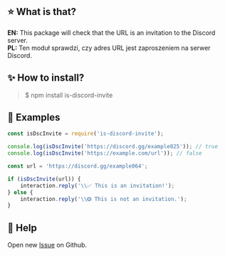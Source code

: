 ## ⭐ What is that?
**EN:** This package will check that the URL is an invitation to the Discord server.  
**PL:** Ten moduł sprawdzi, czy adres URL jest zaproszeniem na serwer Discord.

## ✨ How to install?
> $ npm install is-discord-invite

## 📝 Examples
```js
const isDscInvite = require('is-discord-invite');

console.log(isDscInvite('https://discord.gg/example025')); // true
console.log(isDscInvite('https://example.com/url')); // false
```

```js
const url = 'https://discord.gg/example064';

if (isDscInvite(url)) {
    interaction.reply('\\✅ This is an invitation!');
} else {
    interaction.reply('\\❎ This is not an invitation.');
}
```

## 🤝 Help
Open new <a href="https://github.com/sefinek24/is-discord-invite/issues/new" target="_blank">Issue</a> on Github.
